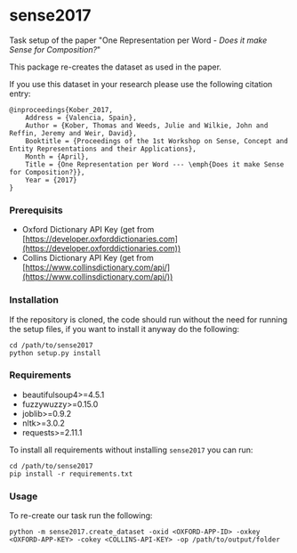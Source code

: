 # sense2017
Task setup of the paper "One Representation per Word - _Does it make Sense for Composition?_"

This package re-creates the dataset as used in the paper.

If you use this dataset in your research please use the following citation entry:

```
@inproceedings{Kober_2017,
	Address = {Valencia, Spain},
	Author = {Kober, Thomas and Weeds, Julie and Wilkie, John and Reffin, Jeremy and Weir, David},
	Booktitle = {Proceedings of the 1st Workshop on Sense, Concept and Entity Representations and their Applications},
	Month = {April},
	Title = {One Representation per Word --- \emph{Does it make Sense for Composition?}},
	Year = {2017}
}
```

### Prerequisits

* Oxford Dictionary API Key (get from [https://developer.oxforddictionaries.com](https://developer.oxforddictionaries.com))
* Collins Dictionary API Key (get from [https://www.collinsdictionary.com/api/](https://www.collinsdictionary.com/api/))

### Installation

If the repository is cloned, the code should run without the need for running the setup files, if you want to install it anyway do the following:

	cd /path/to/sense2017
	python setup.py install
	
### Requirements

* beautifulsoup4>=4.5.1
* fuzzywuzzy>=0.15.0
* joblib>=0.9.2
* nltk>=3.0.2
* requests>=2.11.1

To install all requirements without installing `sense2017` you can run:

	cd /path/to/sense2017
	pip install -r requirements.txt

### Usage

To re-create our task run the following:

	python -m sense2017.create_dataset -oxid <OXFORD-APP-ID> -oxkey <OXFORD-APP-KEY> -cokey <COLLINS-API-KEY> -op /path/to/output/folder


